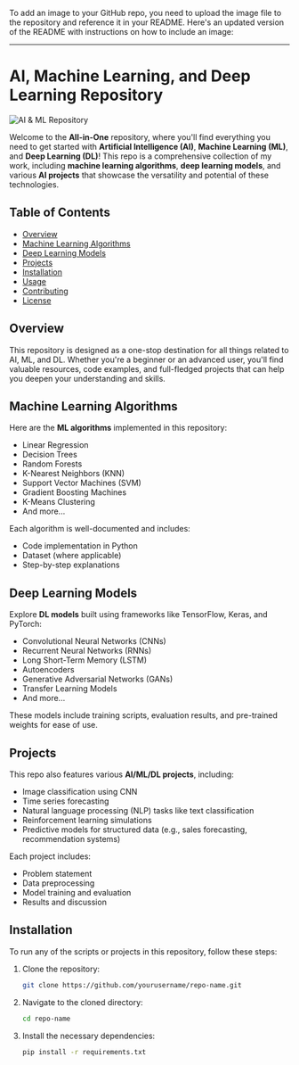 To add an image to your GitHub repo, you need to upload the image file to the repository and reference it in your README. Here's an updated version of the README with instructions on how to include an image:

---

# AI, Machine Learning, and Deep Learning Repository

![AI & ML Repository](https://bsmedia.business-standard.com/_media/bs/img/article/2022-03/20/full/1647798220-9844.jpg?im=FeatureCrop,size=(826,465))

Welcome to the **All-in-One** repository, where you'll find everything you need to get started with **Artificial Intelligence (AI)**, **Machine Learning (ML)**, and **Deep Learning (DL)**! This repo is a comprehensive collection of my work, including **machine learning algorithms**, **deep learning models**, and various **AI projects** that showcase the versatility and potential of these technologies.

## Table of Contents
- [Overview](#overview)
- [Machine Learning Algorithms](#machine-learning-algorithms)
- [Deep Learning Models](#deep-learning-models)
- [Projects](#projects)
- [Installation](#installation)
- [Usage](#usage)
- [Contributing](#contributing)
- [License](#license)

## Overview
This repository is designed as a one-stop destination for all things related to AI, ML, and DL. Whether you're a beginner or an advanced user, you'll find valuable resources, code examples, and full-fledged projects that can help you deepen your understanding and skills.

## Machine Learning Algorithms
Here are the **ML algorithms** implemented in this repository:
- Linear Regression
- Decision Trees
- Random Forests
- K-Nearest Neighbors (KNN)
- Support Vector Machines (SVM)
- Gradient Boosting Machines
- K-Means Clustering
- And more...

Each algorithm is well-documented and includes:
- Code implementation in Python
- Dataset (where applicable)
- Step-by-step explanations

## Deep Learning Models
Explore **DL models** built using frameworks like TensorFlow, Keras, and PyTorch:
- Convolutional Neural Networks (CNNs)
- Recurrent Neural Networks (RNNs)
- Long Short-Term Memory (LSTM)
- Autoencoders
- Generative Adversarial Networks (GANs)
- Transfer Learning Models
- And more...

These models include training scripts, evaluation results, and pre-trained weights for ease of use.

## Projects
This repo also features various **AI/ML/DL projects**, including:
- Image classification using CNN
- Time series forecasting
- Natural language processing (NLP) tasks like text classification
- Reinforcement learning simulations
- Predictive models for structured data (e.g., sales forecasting, recommendation systems)

Each project includes:
- Problem statement
- Data preprocessing
- Model training and evaluation
- Results and discussion

## Installation
To run any of the scripts or projects in this repository, follow these steps:

1. Clone the repository:
   ```bash
   git clone https://github.com/yourusername/repo-name.git
   ```
2. Navigate to the cloned directory:
   ```bash
   cd repo-name
   ```
3. Install the necessary dependencies:
   ```bash
   pip install -r requirements.txt
   ```
